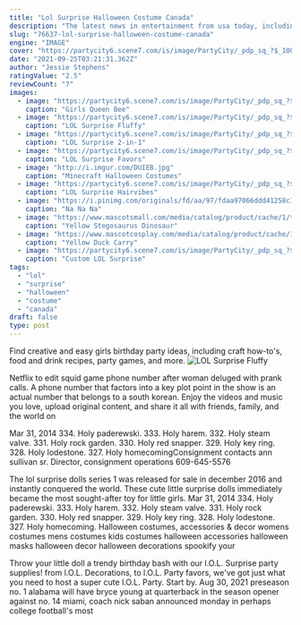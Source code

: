 ```yaml
---
title: "Lol Surprise Halloween Costume Canada"
description: "The latest news in entertainment from usa today, including pop culture, celebrities, movies, music, books and"
slug: "76637-lol-surprise-halloween-costume-canada"
engine: "IMAGE"
cover: "https://partycity6.scene7.com/is/image/PartyCity/_pdp_sq_?$_1000x1000_$&$product=PartyCity/P800585_01"
date: "2021-09-25T03:21:31.362Z"
author: "Jessie Stephens"
ratingValue: "2.5"
reviewCount: "7"
images:
  - image: "https://partycity6.scene7.com/is/image/PartyCity/_pdp_sq_?$_1000x1000_$&$product=PartyCity/P800585_01"
    caption: "Girls Queen Bee"
  - image: "https://partycity6.scene7.com/is/image/PartyCity/_pdp_sq_?$_1000x1000_$&$product=PartyCity/870036"
    caption: "LOL Surprise Fluffy"
  - image: "https://partycity6.scene7.com/is/image/PartyCity/_pdp_sq_?$_1000x1000_$&$product=PartyCity/876950_01"
    caption: "LOL Surprise 2-in-1"
  - image: "https://partycity6.scene7.com/is/image/PartyCity/_pdp_sq_?$_1000x1000_$&$product=PartyCity/907391_04"
    caption: "LOL Surprise Favors"
  - image: "http://i.imgur.com/DUIEB.jpg"
    caption: "Minecraft Halloween Costumes"
  - image: "https://partycity6.scene7.com/is/image/PartyCity/_pdp_sq_?$_1000x1000_$&$product=PartyCity/889378_04"
    caption: "LOL Surprise Hairvibes"
  - image: "https://i.pinimg.com/originals/fd/aa/97/fdaa97066ddd41258c155c0da7acb9d9.jpg"
    caption: "Na Na Na"
  - image: "https://www.mascotsmall.com/media/catalog/product/cache/1/thumbnail/600x/17f82f742ffe127f42dca9de82fb58b1/a/i/air88137_dinosaur_inflatable_costume6.jpg"
    caption: "Yellow Stegosaurus Dinosaur"
  - image: "https://www.mascotcosplay.com/media/catalog/product/cache/1/image/650x/040ec09b1e35df139433887a97daa66f/m/a/mascot_1yellow_duck31.09_6_.jpg"
    caption: "Yellow Duck Carry"
  - image: "https://partycity6.scene7.com/is/image/PartyCity/_pdp_sq_?$_1000x1000_$&$product=PartyCity/811474"
    caption: "Custom LOL Surprise"
tags:
  - "lol"
  - "surprise"
  - "halloween"
  - "costume"
  - "canada"
draft: false
type: post
---
```


Find creative and easy girls birthday party ideas, including craft how-to's, food and drink recipes, party games, and more.
![LOL Surprise Fluffy](https://partycity6.scene7.com/is/image/PartyCity/_pdp_sq_?$_1000x1000_$&$product=PartyCity/870036 "LOL Surprise Fluffy")

Netflix to edit squid game phone number after woman deluged with prank calls. A phone number that factors into a key plot point in the show is an actual number that belongs to a south korean. Enjoy the videos and music you love, upload original content, and share it all with friends, family, and the world on
<!--inArticleAds-->

<!--galleryOne-->

Mar 31, 2014 334. Holy paderewski. 333. Holy harem. 332. Holy steam valve. 331. Holy rock garden. 330. Holy red snapper. 329. Holy key ring. 328. Holy lodestone. 327. Holy homecomingConsignment contacts ann sullivan sr. Director, consignment operations 609-645-5576
<!--inArticleAds-->

<!--galleryTwo-->

The lol surprise dolls series 1 was released for sale in december 2016 and instantly conquered the world. These cute little surprise dolls immediately became the most sought-after toy for little girls. Mar 31, 2014 334. Holy paderewski. 333. Holy harem. 332. Holy steam valve. 331. Holy rock garden. 330. Holy red snapper. 329. Holy key ring. 328. Holy lodestone. 327. Holy homecoming. Halloween costumes, accessories & decor womens costumes mens costumes kids costumes halloween accessories halloween masks halloween decor halloween decorations spookify your
<!--galleryThree-->

Throw your little doll a trendy birthday bash with our l.O.L. Surprise party supplies! from l.O.L. Decorations, to l.O.L. Party favors, we've got just what you need to host a super cute l.O.L. Party. Start by. Aug 30, 2021 preseason no. 1 alabama will have bryce young at quarterback in the season opener against no. 14 miami, coach nick saban announced monday in perhaps college football's most